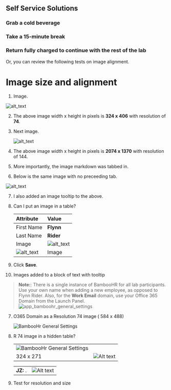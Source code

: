 ## Self Service Solutions

### Grab a cold beverage

### Take a 15-minute break

### Return fully charged to continue with the rest of the lab

Or, you can review the following tests on image alignment.

# Image size and alignment

1. Image.

![alt_text](https://raw.githubusercontent.com/keithledgerwood/WICLab-guide/main/images/launch-wic.png "image_tooltip")

2. The above image width x height in pixels is **324 x 406** with resolution of **74**.

3. Next image.

   ![alt_text](https://raw.githubusercontent.com/keithledgerwood/WICLab-guide/main/images/003/image003z.png "image_tooltip")

4. The above image width x height in pixels is **2074 x 1370** with resolution of 144.
5. More importantly, the image markdown was tabbed in.
6. Below is the same image with no preceeding tab.

![alt_text](https://raw.githubusercontent.com/keithledgerwood/WICLab-guide/main/images/003/image003z.png "Chuck Rocks!")

7. I also added an image tooltip to the above.
8. Can I put an image in a table?

   |Attribute|Value|
   |:-----|:-----|
   |First Name |**Flynn**|
   |Last Name |**Rider**|
   |Image | ![alt_text](https://raw.githubusercontent.com/keithledgerwood/WICLab-guide/main/images/launch-wic.png "image_tooltip")|
   |![alt_text](https://raw.githubusercontent.com/keithledgerwood/WICLab-guide/main/images/launch-wic.png "image_tooltip")| Image|

5. Click **Save**.

6. Images added to a block of text with tooltip

 >**Note:**: There is a single instance of BambooHR for all lab participants.  Use your own name when adding a new employee, as opposed to Flynn Rider.  Also, for the **Work Email** domain, use your Office 365 Domain from the Launch Panel. \
        ![app_bamboohr_general_settings](images/011/launch_O365_domain.png "this is a tooltip")

7. O365 Domain as a Resolution 74 image ( 584 x 488)

      ![BambooHr General Settings](images/011/launch_O365_domain_r74.png "BambooHr General Settings")

8. R 74 image in a hidden table?

   |||
   |:-----|:-----|
   | ![BambooHr General Settings](images/011/launch_O365_domain_r74.png "BambooHr General Settings")  |
   |324 x 271|![Alt text](images/011/launch_O365_domain_r74_324x276.png)|

   |||
   |:-----|:-----|
   |**JZ:** .|![Alt text](images/011/launch_okta_end_user_r74_400x238.png)|

1. Test for resolution and size
